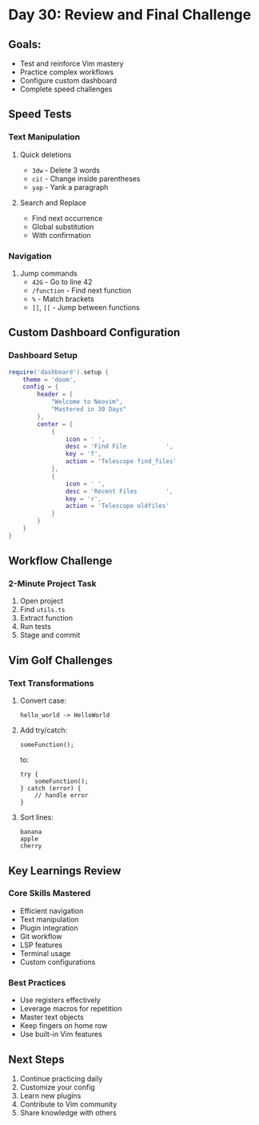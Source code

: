 # Day 30: Review and Final Challenge

## Goals:

- Test and reinforce Vim mastery
- Practice complex workflows
- Configure custom dashboard
- Complete speed challenges

## Speed Tests

### Text Manipulation

1. Quick deletions

   - `3dw` - Delete 3 words
   - `ci(` - Change inside parentheses
   - `yap` - Yank a paragraph

2. Search and Replace
   - Find next occurrence
   - Global substitution
   - With confirmation

### Navigation

1. Jump commands
   - `42G` - Go to line 42
   - `/function` - Find next function
   - `%` - Match brackets
   - `]]`, `[[` - Jump between functions

## Custom Dashboard Configuration

### Dashboard Setup

```lua
require('dashboard').setup {
    theme = 'doom',
    config = {
        header = {
            "Welcome to Neovim",
            "Mastered in 30 Days"
        },
        center = {
            {
                icon = ' ',
                desc = 'Find File           ',
                key = 'f',
                action = 'Telescope find_files'
            },
            {
                icon = ' ',
                desc = 'Recent Files        ',
                key = 'r',
                action = 'Telescope oldfiles'
            }
        }
    }
}
```

## Workflow Challenge

### 2-Minute Project Task

1. Open project
2. Find `utils.ts`
3. Extract function
4. Run tests
5. Stage and commit

## Vim Golf Challenges

### Text Transformations

1. Convert case:

   ```
   hello_world -> HelloWorld
   ```

2. Add try/catch:

   ```
   someFunction();
   ```

   to:

   ```
   try {
       someFunction();
   } catch (error) {
       // handle error
   }
   ```

3. Sort lines:
   ```
   banana
   apple
   cherry
   ```

## Key Learnings Review

### Core Skills Mastered

- Efficient navigation
- Text manipulation
- Plugin integration
- Git workflow
- LSP features
- Terminal usage
- Custom configurations

### Best Practices

- Use registers effectively
- Leverage macros for repetition
- Master text objects
- Keep fingers on home row
- Use built-in Vim features

## Next Steps

1. Continue practicing daily
2. Customize your config
3. Learn new plugins
4. Contribute to Vim community
5. Share knowledge with others
